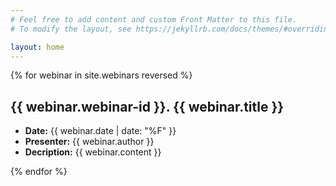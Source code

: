 ```yaml
---
# Feel free to add content and custom Front Matter to this file.
# To modify the layout, see https://jekyllrb.com/docs/themes/#overriding-theme-defaults

layout: home
---
```

{% for webinar in site.webinars reversed %}
<section>
  <h1>{{ webinar.webinar-id }}. 
      <strong>{{ webinar.title }}</strong> 
  </h1> 
  <ul>
	<li><strong>Date:</strong> {{ webinar.date | date: "%F" }}</li>
    <li><strong>Presenter:</strong> {{ webinar.author }}</li>
    <li><strong>Decription:</strong> {{ webinar.content }}</li>
  </ul>
</section>
{% endfor %}

